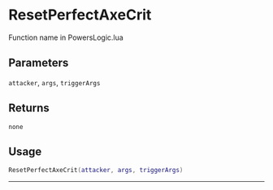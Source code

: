 # ResetPerfectAxeCrit
Function name in PowersLogic.lua
## Parameters
`attacker`, `args`, `triggerArgs`
## Returns
`none`
## Usage
```lua
ResetPerfectAxeCrit(attacker, args, triggerArgs)
```
---
